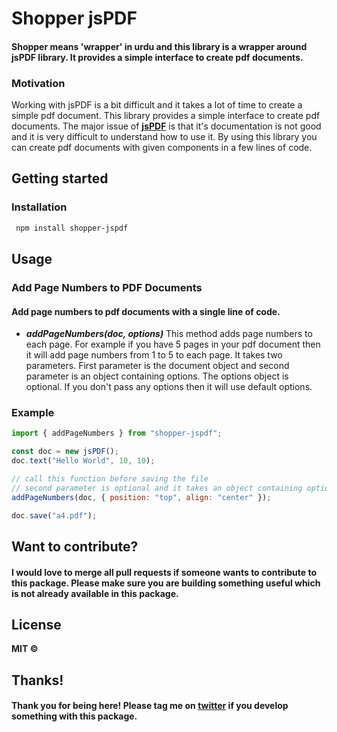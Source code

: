 # Shopper jsPDF

#### Shopper means 'wrapper' in urdu and this library is a wrapper around jsPDF library. It provides a simple interface to create pdf documents.

### Motivation

Working with jsPDF is a bit difficult and it takes a lot of time to create a simple pdf document. This library provides a simple interface to create pdf documents. The major issue of **[jsPDF](https://www.npmjs.com/package/jspdf)** is that it's documentation is not good and it is very difficult to understand how to use it. By using this library you can create pdf documents with given components in a few lines of code.

## Getting started

### Installation

```bash
 npm install shopper-jspdf
```

## Usage

### Add Page Numbers to PDF Documents

#### Add page numbers to pdf documents with a single line of code.

- **_addPageNumbers(doc, options)_** This method adds page numbers to each page. For example if you have 5 pages in your pdf document then it will add page numbers from 1 to 5 to each page. It takes two parameters. First parameter is the document object and second parameter is an object containing options. The options object is optional. If you don't pass any options then it will use default options.

### Example

```js
import { addPageNumbers } from "shopper-jspdf";

const doc = new jsPDF();
doc.text("Hello World", 10, 10);

// call this function before saving the file
// second parameter is optional and it takes an object containing options
addPageNumbers(doc, { position: "top", align: "center" });

doc.save("a4.pdf");
```

## Want to contribute?

#### I would love to merge all pull requests if someone wants to contribute to this package. Please make sure you are building something useful which is not already available in this package.

## License

**MIT &copy;**

## Thanks!

#### Thank you for being here! Please tag me on [twitter](https://twitter.com/Sanan4li) if you develop something with this package.
